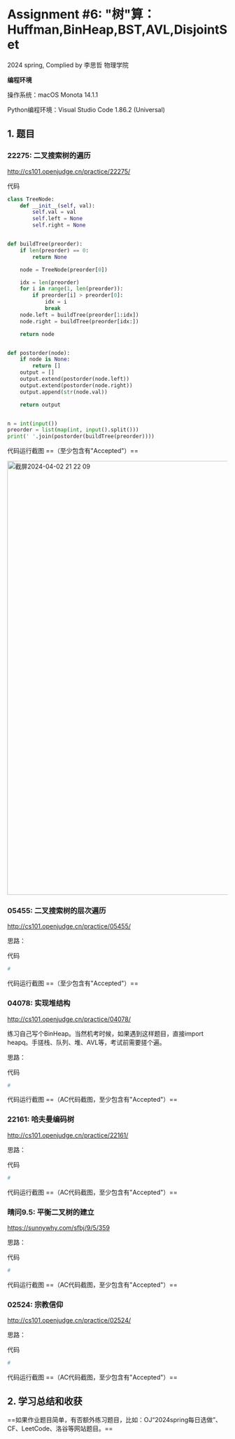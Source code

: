 # Assignment #6: "树"算：Huffman,BinHeap,BST,AVL,DisjointSet

2024 spring, Complied by 李思哲 物理学院



**编程环境**

操作系统：macOS Monota 14.1.1

Python编程环境：Visual Studio Code 1.86.2 (Universal)



## 1. 题目

### 22275: 二叉搜索树的遍历

http://cs101.openjudge.cn/practice/22275/


代码

```python
class TreeNode:
    def __init__(self, val):
        self.val = val
        self.left = None
        self.right = None


def buildTree(preorder):
    if len(preorder) == 0:
        return None

    node = TreeNode(preorder[0])

    idx = len(preorder)
    for i in range(1, len(preorder)):
        if preorder[i] > preorder[0]:
            idx = i
            break
    node.left = buildTree(preorder[1:idx])
    node.right = buildTree(preorder[idx:])

    return node


def postorder(node):
    if node is None:
        return []
    output = []
    output.extend(postorder(node.left))
    output.extend(postorder(node.right))
    output.append(str(node.val))

    return output


n = int(input())
preorder = list(map(int, input().split()))
print(' '.join(postorder(buildTree(preorder))))

```



代码运行截图 ==（至少包含有"Accepted"）==

<img width="990" alt="截屏2024-04-02 21 22 09" src="https://github.com/Jameslisizhe/Course-Data_Structure_and_Algorithm/assets/161715584/c2e804ec-f078-4479-95d4-a6f4b6d50c7d">





### 05455: 二叉搜索树的层次遍历

http://cs101.openjudge.cn/practice/05455/



思路：



代码

```python
# 

```



代码运行截图 ==（至少包含有"Accepted"）==





### 04078: 实现堆结构

http://cs101.openjudge.cn/practice/04078/

练习自己写个BinHeap。当然机考时候，如果遇到这样题目，直接import heapq。手搓栈、队列、堆、AVL等，考试前需要搓个遍。



思路：



代码

```python
# 

```



代码运行截图 ==（AC代码截图，至少包含有"Accepted"）==





### 22161: 哈夫曼编码树

http://cs101.openjudge.cn/practice/22161/



思路：



代码

```python
# 

```



代码运行截图 ==（AC代码截图，至少包含有"Accepted"）==





### 晴问9.5: 平衡二叉树的建立

https://sunnywhy.com/sfbj/9/5/359



思路：



代码

```python
# 

```



代码运行截图 ==（AC代码截图，至少包含有"Accepted"）==





### 02524: 宗教信仰

http://cs101.openjudge.cn/practice/02524/



思路：



代码

```python
# 

```



代码运行截图 ==（AC代码截图，至少包含有"Accepted"）==





## 2. 学习总结和收获

==如果作业题目简单，有否额外练习题目，比如：OJ“2024spring每日选做”、CF、LeetCode、洛谷等网站题目。==





